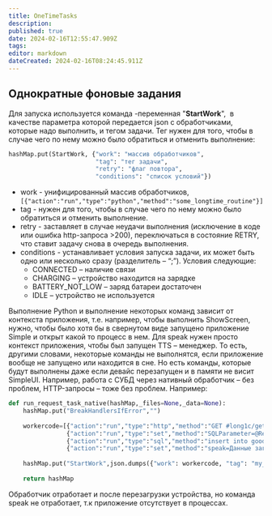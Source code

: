 ```yaml
---
title: OneTimeTasks
description: 
published: true
date: 2024-02-16T12:55:47.909Z
tags: 
editor: markdown
dateCreated: 2024-02-16T08:24:45.911Z
---
```


## Однократные фоновые задания
Для запуска используется команда -переменная "**StartWork**",  в качестве параметра которой передается json с обработчиками, которые надо выполнить, и тегом задачи. Тег нужен для того, чтобы в случае чего по нему можно было обратиться и отменить выполнение:

```Python
hashMap.put(StartWork, {"work": "массив обработчиков",
						"tag": "тег задачи",
						"retry": "флаг повтора",
						"conditions": "список условий"})
```
- work - унифицированный массив обработчиков, `[{"action":"run","type":"python","method":"some_longtime_routine"}]`
- tag - нужен для того, чтобы в случае чего по нему можно было обратиться и отменить выполнение.
- retry - заставляет в случае неудачи выполнения (исключение в коде или ошибка http-запроса >200), переключаться в состояние RETRY, что ставит задачу снова в очередь выполнения. 
- conditions - устанавливает условия запуска задачи, их может быть одно или несколько сразу (разделитель – “;”). Условия следующие:
    - CONNECTED – наличие связи
    - CHARGING – устройство находится на зарядке
    - BATTERY_NOT_LOW – заряд батареи достаточен
    - IDLE – устройство не используется


Выполнение Python и выполнение некоторых команд зависит от контекста приложения, т.е. например, чтобы выполнить ShowScreen, нужно, чтобы было хотя бы в свернутом виде запущено приложение Simple и открыт какой то процесс в нем. Для speak нужен просто контекст приложения, чтобы был запущен TTS – менеджер. То есть, другими словами, некоторые команды не выполнятся, если приложение вообще не запущено или находится в сне. Но есть команды, которые будут выполнены даже если девайс перезапущен и в памяти не висит SimpleUI. Например, работа с СУБД через нативный обработчик – без проблем, HTTP-запросы – тоже без проблем. Например:
```Python
def run_request_task_native(hashMap,_files=None,_data=None):  
    hashMap.put("BreakHandlersIfError","")  
    
    workercode=[{"action":"run","type":"http","method":"GET #long1c/get_goods"},
			    {"action":"run","type":"set","method":"SQLParameter=@ResultMessage"},
			    {"action":"run","type":"sql","method":"insert into goods(art,barcode,nom) values(?,?,?)"},
			    {"action":"run","type":"set","method":"speak=Данные загружены"}]		    
          
    hashMap.put("StartWork",json.dumps({"work": workercode, "tag": "my_single_task", "retry": True, "conditions":"BATTERY_NOT_LOW;CHARGING;CONNECTED"}, ensure_ascii=False))  
		      
    return hashMap
```
Обработчик отработает и после перезагрузки устройства, но команда speak не отработает, т.к приложение отсутствует в процессах.
